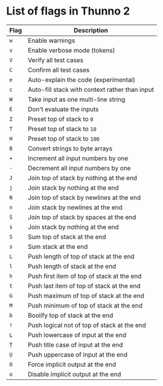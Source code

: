 # List of flags in Thunno 2

| Flag | Description                                    |
|------|------------------------------------------------|
| `w`  | Enable warnings                                |
| `v`  | Enable verbose mode (tokens)                   |
| `V`  | Verify all test cases                          |
| `C`  | Confirm all test cases                         |
| `e`  | Auto-explain the code (experimental)           |
| `c`  | Auto-fill stack with context rather than input |
| `W`  | Take input as one multi-line string            |
| `E`  | Don't evaluate the inputs                      |
| `Z`  | Preset top of stack to `0`                     |
| `T`  | Preset top of stack to `10`                    |
| `H`  | Preset top of stack to `100`                   |
| `B`  | Convert strings to byte arrays                 |
| `+`  | Increment all input numbers by one             |
| `-`  | Decrement all input numbers by one             |
| `J`  | Join top of stack by nothing at the end        |
| `j`  | Join stack by nothing at the end               |
| `N`  | Join top of stack by newlines at the end       |
| `n`  | Join stack by newlines at the end              |
| `Ṡ`  | Join top of stack by spaces at the end         |
| `ṡ`  | Join stack by nothing at the end               |
| `S`  | Sum top of stack at the end                    |
| `s`  | Sum stack at the end                           |
| `L`  | Push length of top of stack at the end         |
| `l`  | Push length of stack at the end                |
| `h`  | Push first item of top of stack at the end     |
| `t`  | Push last item of top of stack at the end      |
| `G`  | Push maximum of top of stack at the end        |
| `M`  | Push minimum of top of stack at the end        |
| `b`  | Boolify top of stack at the end                |
| `!`  | Push logical not of top of stack at the end    |
| `Ḷ`  | Push lowercase of input at the end             |
| `Ṭ`  | Push title case of input at the end            |
| `Ụ`  | Push uppercase of input at the end             |
| `O`  | Force implicit output at the end               |
| `o`  | Disable implicit output at the end             |
